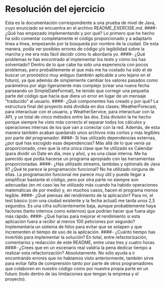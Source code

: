 # Resolución del ejercicio

Esta es la documentación correspondiente a una prueba de nivel de Java, cuyo enunciado se encuentra en el archivo README_EXERCISE.md.
####- ¿Qué has empezado implementando y por qué?
Lo primero que he hecho ha sido comentar completamente el código proporcionado y a adaptarlo línea a línea, empezando por la búsqueda por nombre de la ciudad. De esta manera, podía ver posibles errores de código y/o legibilidad sobre la marcha y me era más fácil decidir cómo lo abordaría yo.
####- ¿Qué problemas te has encontrado al implementar los tests y cómo los has solventado?
Dentro de lo que cabe ha sido una experiencia con pocos problemas, pero probablemente el que más me ha costado ha sido el de buscar un pronóstico muy antiguo (también aplicable a uno lejano en el futuro), ya que además de simplemente cambiar los valores pasados como parámetros por algo ligeramente más complejo (crear una nueva fecha parseando un SimpleDateFormat), he tenido que corregir una pequeña parte del código que hacía que diera un error en lugar de un mensaje "traducido" al usuario.
####- ¿Qué componentes has creado y por qué?
La estructura final del proyecto está dividida en dos clases: WeatherForecast, para interactuar con el usuario, y WeatherService, para interactuar con la API, y un total de cinco métodos entre las dos. Esta división la he hecho porque siempre he visto más correcto el separar todos los cálculos y operaciones internas de los que van a conectar con la red. Además, de esta manera también acaban quedando unos archivos más cortos y más legibles por parte del programador.
####- Si has utilizado dependencias externas, ¿por qué has escogido esas dependencias?
Más allá de lo que venía ya proporcionado, creo que la otra única clase que he utilizado es Calendar (para dividir un Date en día, mes y año), y es una clase interna. Me ha parecido que podía hacerse un programa apropiado con las herramientas proporcionadas.
####- ¿Has utilizado  streams, lambdas y optionals de Java 8? ¿Qué te parece la programación funcional?
No he utilizado ninguna de ellas. La programación funcional me parece muy útil y puede llegar a simplificar bastante el código, pero por otra parte  no siempre son adecuadas (en mi caso las he utilizado más cuando ha habido operaciones matemáticas de por medio) y, en muchos casos, hacen el programa menos legible.
####- ¿Qué piensas del rendimiento de la aplicación? 
Para mí, el test básico (con una ciudad existente y la fecha actual) me tarda unos 2,5 segundos. Es una cifra suficientemente baja, aunque probablemente haya factores (tanto internos como externos) que podrían hacer que fuera algo más rápido.
####- ¿Qué harías para mejorar el rendimiento si esta aplicación fuera a recibir al menos 100 peticiones por segundo?
Implementaría un sistema de hilos para evitar que se solapen y que incrementen el tiempo de uso de la aplicación.
####- ¿Cuánto tiempo has invertido para implementar la solución? 
En total, entre refactorización, comentarios y redacción de este README, entre unas tres y cuatro horas.
####- ¿Crees que en un escenario real valdría la pena dedicar tiempo a realizar esta refactorización?
Absolutamente. No sólo ayuda a ir encontrando errores que no habíamos visto anteriormente, también sirve para evitar falta de comprensión tanto por parte de otros programadores que colaboren en nuestro código como por nuestra propia parte en un futuro (todo dentro de las limitaciones que tengan la empresa y el proyecto).